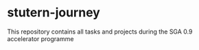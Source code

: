 # stutern-journey
This repository contains all tasks and projects during the SGA 0.9 accelerator programme
